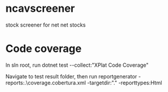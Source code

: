 # ncavscreener
stock screener for net net stocks

# Code coverage
In sln root, run
dotnet test --collect:"XPlat Code Coverage"

Navigate to test result folder, then run
reportgenerator -reports:.\coverage.cobertura.xml -targetdir:"." -reporttypes:Html